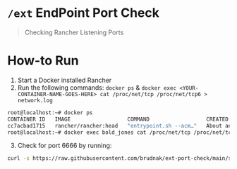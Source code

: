 # `/ext` EndPoint Port Check

>Checking Rancher Listening Ports


# How-to Run

1. Start a Docker installed Rancher
2. Run the following commands: `docker ps` & `docker exec <YOUR-CONTAINER-NAME-GOES-HERE> cat /proc/net/tcp /proc/net/tcp6 > network.log`

```sh
root@localhost:~# docker ps
CONTAINER ID   IMAGE                  COMMAND                  CREATED             STATUS          PORTS                                                                      NAMES
cc7acbad1715   rancher/rancher:head   "entrypoint.sh --acm…"   About an hour ago   Up 14 minutes   0.0.0.0:80->80/tcp, :::80->80/tcp, 0.0.0.0:443->443/tcp, :::443->443/tcp   bold_jones
root@localhost:~# docker exec bold_jones cat /proc/net/tcp /proc/net/tcp6 > network.log
```

3. Check for port 6666 by running:

```sh
curl -s https://raw.githubusercontent.com/brudnak/ext-port-check/main/script.sh | bash -s network.log
```
